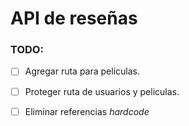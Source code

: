 # API de reseñas

### TODO:
- [ ] Agregar ruta para peliculas.
- [ ] Proteger ruta de usuarios y peliculas.
- [ ] Eliminar referencias _hardcode_


